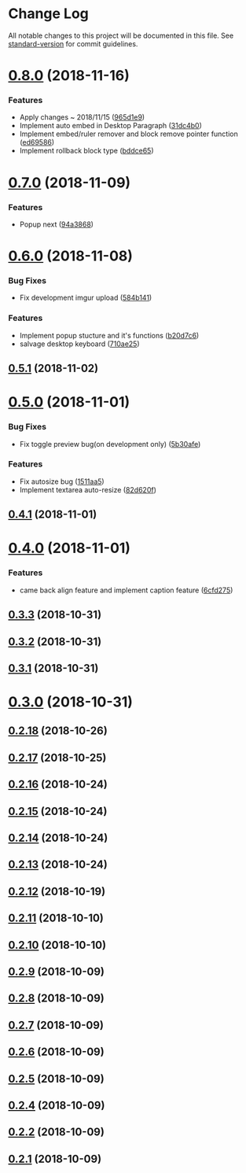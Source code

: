 # Change Log

All notable changes to this project will be documented in this file. See [standard-version](https://github.com/conventional-changelog/standard-version) for commit guidelines.

<a name="0.8.0"></a>
# [0.8.0](https://github.com/AlisProject/alis-editor/compare/v0.7.0...v0.8.0) (2018-11-16)


### Features

* Apply changes ~ 2018/11/15 ([965d1e9](https://github.com/AlisProject/alis-editor/commit/965d1e9))
* Implement auto embed in Desktop Paragraph ([31dc4b0](https://github.com/AlisProject/alis-editor/commit/31dc4b0))
* Implement embed/ruler remover and block remove pointer function ([ed69586](https://github.com/AlisProject/alis-editor/commit/ed69586))
* Implement rollback block type ([bddce65](https://github.com/AlisProject/alis-editor/commit/bddce65))



<a name="0.7.0"></a>
# [0.7.0](https://github.com/AlisProject/alis-editor/compare/v0.6.0...v0.7.0) (2018-11-09)


### Features

* Popup next ([94a3868](https://github.com/AlisProject/alis-editor/commit/94a3868))



<a name="0.6.0"></a>
# [0.6.0](https://github.com/AlisProject/alis-editor/compare/v0.5.1...v0.6.0) (2018-11-08)


### Bug Fixes

* Fix development imgur upload ([584b141](https://github.com/AlisProject/alis-editor/commit/584b141))


### Features

* Implement popup stucture and it's functions ([b20d7c6](https://github.com/AlisProject/alis-editor/commit/b20d7c6))
* salvage desktop keyboard ([710ae25](https://github.com/AlisProject/alis-editor/commit/710ae25))



<a name="0.5.1"></a>
## [0.5.1](https://github.com/AlisProject/alis-editor/compare/v0.5.0...v0.5.1) (2018-11-02)



<a name="0.5.0"></a>
# [0.5.0](https://github.com/AlisProject/alis-editor/compare/v0.4.1...v0.5.0) (2018-11-01)


### Bug Fixes

* Fix toggle preview bug(on development only) ([5b30afe](https://github.com/AlisProject/alis-editor/commit/5b30afe))


### Features

* Fix autosize bug ([1511aa5](https://github.com/AlisProject/alis-editor/commit/1511aa5))
* Implement textarea auto-resize ([82d620f](https://github.com/AlisProject/alis-editor/commit/82d620f))



<a name="0.4.1"></a>
## [0.4.1](https://github.com/AlisProject/alis-editor/compare/v0.4.0...v0.4.1) (2018-11-01)



<a name="0.4.0"></a>
# [0.4.0](https://github.com/AlisProject/alis-editor/compare/v0.3.3...v0.4.0) (2018-11-01)


### Features

* came back align feature and implement caption feature ([6cfd275](https://github.com/AlisProject/alis-editor/commit/6cfd275))



<a name="0.3.3"></a>
## [0.3.3](https://github.com/AlisProject/alis-editor/compare/v0.3.2...v0.3.3) (2018-10-31)



<a name="0.3.2"></a>
## [0.3.2](https://github.com/AlisProject/alis-editor/compare/v0.3.1...v0.3.2) (2018-10-31)



<a name="0.3.1"></a>
## [0.3.1](https://github.com/AlisProject/alis-editor/compare/v0.3.0...v0.3.1) (2018-10-31)



<a name="0.3.0"></a>
# [0.3.0](https://github.com/AlisProject/alis-editor/compare/v0.2.18...v0.3.0) (2018-10-31)



<a name="0.2.18"></a>
## [0.2.18](https://github.com/AlisProject/alis-editor/compare/v0.2.17...v0.2.18) (2018-10-26)



<a name="0.2.17"></a>
## [0.2.17](https://github.com/AlisProject/alis-editor/compare/v0.2.16...v0.2.17) (2018-10-25)



<a name="0.2.16"></a>
## [0.2.16](https://github.com/AlisProject/alis-editor/compare/v0.2.15...v0.2.16) (2018-10-24)



<a name="0.2.15"></a>
## [0.2.15](https://github.com/AlisProject/alis-editor/compare/v0.2.14...v0.2.15) (2018-10-24)



<a name="0.2.14"></a>
## [0.2.14](https://github.com/AlisProject/alis-editor/compare/v0.2.13...v0.2.14) (2018-10-24)



<a name="0.2.13"></a>
## [0.2.13](https://github.com/AlisProject/alis-editor/compare/v0.2.12...v0.2.13) (2018-10-24)



<a name="0.2.12"></a>
## [0.2.12](https://github.com/AlisProject/alis-editor/compare/v0.2.11...v0.2.12) (2018-10-19)



<a name="0.2.11"></a>
## [0.2.11](https://github.com/AlisProject/alis-editor/compare/v0.2.6...v0.2.11) (2018-10-10)



<a name="0.2.10"></a>
## [0.2.10](https://github.com/AlisProject/alis-editor/compare/v0.2.6...v0.2.10) (2018-10-10)



<a name="0.2.9"></a>
## [0.2.9](https://github.com/AlisProject/alis-editor/compare/v0.2.6...v0.2.9) (2018-10-09)



<a name="0.2.8"></a>
## [0.2.8](https://github.com/AlisProject/alis-editor/compare/v0.2.6...v0.2.8) (2018-10-09)



<a name="0.2.7"></a>
## [0.2.7](https://github.com/AlisProject/alis-editor/compare/v0.2.6...v0.2.7) (2018-10-09)



<a name="0.2.6"></a>
## [0.2.6](https://github.com/AlisProject/alis-editor/compare/v0.2.5...v0.2.6) (2018-10-09)



<a name="0.2.5"></a>
## [0.2.5](https://github.com/AlisProject/alis-editor/compare/v0.2.4...v0.2.5) (2018-10-09)



<a name="0.2.4"></a>
## [0.2.4](https://github.com/AlisProject/alis-editor/compare/v0.2.2...v0.2.4) (2018-10-09)



<a name="0.2.2"></a>
## [0.2.2](https://github.com/AlisProject/alis-editor/compare/v0.2.1...v0.2.2) (2018-10-09)



<a name="0.2.1"></a>
## [0.2.1](https://github.com/AlisProject/alis-editor/compare/v0.1.0...v0.2.1) (2018-10-09)
